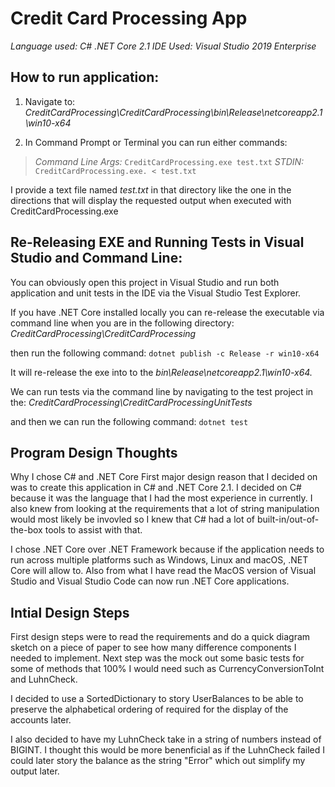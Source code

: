 # **Credit Card Processing App**

*Language used: C# .NET Core 2.1 IDE Used: Visual Studio 2019 Enterprise*

## How to run application:

1.  Navigate to: *CreditCardProcessing\CreditCardProcessing\bin\Release\netcoreapp2.1\win10-x64*
    
2.  In Command Prompt or Terminal you can run either commands: 
> *Command Line Args:* `CreditCardProcessing.exe test.txt`
> *STDIN:* `CreditCardProcessing.exe. < test.txt`

I provide a text file named *test.txt* in that directory like the one in the directions that will display the requested output when executed with CreditCardProcessing.exe 

## Re-Releasing EXE and Running Tests in Visual Studio and Command Line:

You can obviously open this project in Visual Studio and run both application and unit tests in the IDE via the Visual Studio Test Explorer.
  
If you have .NET Core installed locally you can re-release the executable via command line when you are in the following directory: *CreditCardProcessing\CreditCardProcessing*

then run the following command: `dotnet publish -c Release -r win10-x64`

It will re-release the exe into to the *bin\Release\netcoreapp2.1\win10-x64.*

We can run tests via the command line by navigating to the test project in the: *CreditCardProcessing\CreditCardProcessingUnitTests*

and then we can run the following command: `dotnet test`

## Program Design Thoughts

Why I chose C# and .NET Core First major design reason that I decided on was to create this application in C# and .NET Core 2.1. I decided on C# because it was the language that I had the most experience in currently. I also knew from looking at the requirements that a lot of string manipulation would most likely be invovled so I knew that C# had a lot of built-in/out-of-the-box tools to assist with that.

I chose .NET Core over .NET Framework because if the application needs to run across multiple platforms such as Windows, Linux and macOS, .NET Core will allow to. Also from what I have read the MacOS version of Visual Studio and Visual Studio Code can now run .NET Core applications.

## Intial Design Steps

First design steps were to read the requirements and do a quick diagram sketch on a piece of paper to see how many difference components I needed to implement. Next step was the mock out some basic tests for some of methods that 100% I would need such as CurrencyConversionToInt and LuhnCheck.

I decided to use a SortedDictionary to story UserBalances to be able to preserve the alphabetical ordering of required for the display of the accounts later.

I also decided to have my LuhnCheck take in a string of numbers instead of BIGINT. I thought this would be more benenficial as if the LuhnCheck failed I could later story the balance as the string "Error" which out simplify my output later.
